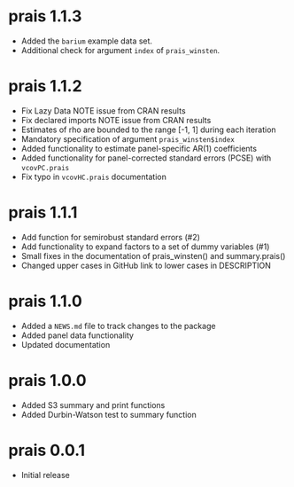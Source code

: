 # prais 1.1.3

* Added the `barium` example data set.
* Additional check for argument `index` of `prais_winsten`.

# prais 1.1.2

* Fix Lazy Data NOTE issue from CRAN results
* Fix declared imports NOTE issue from CRAN results
* Estimates of rho are bounded to the range [-1, 1] during each iteration
* Mandatory specification of argument `prais_winsten$index`
* Added functionality to estimate panel-specific AR(1) coefficients
* Added functionality for panel-corrected standard errors (PCSE) with `vcovPC.prais`
* Fix typo in `vcovHC.prais` documentation

# prais 1.1.1

* Add function for semirobust standard errors (#2)
* Add functionality to expand factors to a set of dummy variables (#1)
* Small fixes in the documentation of prais_winsten() and summary.prais()
* Changed upper cases in GitHub link to lower cases in DESCRIPTION

# prais 1.1.0

* Added a `NEWS.md` file to track changes to the package
* Added panel data functionality
* Updated documentation

# prais 1.0.0

* Added S3 summary and print functions
* Added Durbin-Watson test to summary function

# prais 0.0.1

* Initial release
